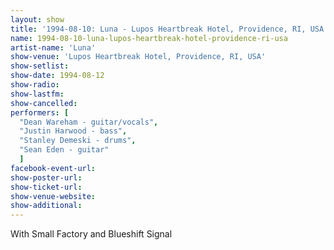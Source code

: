 ```yaml
---
layout: show
title: '1994-08-10: Luna - Lupos Heartbreak Hotel, Providence, RI, USA'
name: 1994-08-10-luna-lupos-heartbreak-hotel-providence-ri-usa
artist-name: 'Luna'
show-venue: 'Lupos Heartbreak Hotel, Providence, RI, USA'
show-setlist: 
show-date: 1994-08-12
show-radio: 
show-lastfm: 
show-cancelled: 
performers: [
  "Dean Wareham - guitar/vocals",
  "Justin Harwood - bass",
  "Stanley Demeski - drums",
  "Sean Eden - guitar"
  ]
facebook-event-url: 
show-poster-url: 
show-ticket-url: 
show-venue-website: 
show-additional: 
---
```

With Small Factory and Blueshift Signal